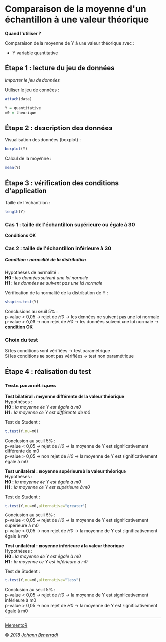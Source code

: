 # Comparaison de la moyenne d'un échantillon à une valeur théorique

**Quand l'utiliser ?**

Comparaison de la moyenne de Y à une valeur théorique avec :
- Y variable quantitative  


## Étape 1 : lecture du jeu de données
*Importer le jeu de données*

Utiliser le jeu de données :
```r
attach(data)
```
```r
Y = quantitative
m0 = theorique
```


## Étape 2 : description des données
Visualisation des données (boxplot) :
```r
boxplot(Y)
```

Calcul de la moyenne :
```r
mean(Y)
```


## Étape 3 : vérification des conditions d'application
Taille de l'échantillon :
```r
length(Y)
```

### Cas 1 : taille de l'échantillon supérieure ou égale à 30
**Conditions OK**

### Cas 2 : taille de l'échantillon inférieure à 30
##### Condition : normalité de la distribution
Hypothèses de normalité :  
**H0 :** *les données suivent une loi normale*  
**H1 :** *les données ne suivent pas une loi normale*  

Vérification de la normalité de la distribution de Y :
```r
shapiro.test(Y)
```
Conclusions au seuil 5% :  
p-value < 0,05 → rejet de *H0* → les données ne suivent pas une loi normale  
p-value > 0,05 → non rejet de *H0* → les données suivent une loi normale → **condition OK**


### Choix du test
Si les conditions sont vérifiées → test paramétrique  
Si les conditions ne sont pas vérifiées → test non paramétrique


## Étape 4 : réalisation du test
### Tests paramétriques
**Test bilatéral : moyenne différente de la valeur théorique**  
Hypothèses :  
**H0 :** *la moyenne de Y est égale à m0*  
**H1 :** *la moyenne de Y est différente de m0*  

Test de Student :
```r
t.test(Y,mu=m0)
```
Conclusion au seuil 5% :  
p-value < 0,05 → rejet de *H0* → la moyenne de Y est significativement différente de m0  
p-value > 0,05 → non rejet de *H0* → la moyenne de Y est significativement égale à m0  

**Test unilatéral : moyenne supérieure à la valeur théorique**  
Hypothèses :  
**H0 :** *la moyenne de Y est égale à m0*  
**H1 :** *la moyenne de Y est supérieure à m0*  

Test de Student :
```r
t.test(Y,mu=m0,alternative="greater")
```
Conclusion au seuil 5% :  
p-value < 0,05 → rejet de *H0* → la moyenne de Y est significativement supérieure à m0  
p-value > 0,05 → non rejet de *H0* → la moyenne de Y est significativement égale à m0  

**Test unilatéral : moyenne inférieure à la valeur théorique**  
Hypothèses :  
**H0 :** *la moyenne de Y est égale à m0*  
**H1 :** *la moyenne de Y est inférieure à m0*  

Test de Student :
```r
t.test(Y,mu=m0,alternative="less")
```
Conclusion au seuil 5% :  
p-value < 0,05 → rejet de *H0* → la moyenne de Y est significativement inférieure à m0  
p-value > 0,05 → non rejet de *H0* → la moyenne de Y est significativement égale à m0  


---  
[MementoR](https://github.com/HanBnrd/MementoR)

&copy; *2018* [*Johann Benerradi*](https://github.com/HanBnrd)
